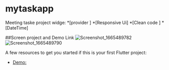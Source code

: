 # mytaskapp

Meeting taske project widge:
*[provider ]
*[Responsive Ui]
*[Clean code ]
*[DateTime]

##Screen project and Demo Link
![Screenshot_1665489782](https://user-images.githubusercontent.com/82417342/195084689-17671d66-7674-4eff-ac19-4724c2e3f664.png)
![Screenshot_1665489790](https://user-images.githubusercontent.com/82417342/195084922-a94151c9-b506-40d8-b18a-95212793d109.png)


A few resources to get you started if this is your first Flutter project:

- [Demo: ](https://drive.google.com/file/d/1jyHqLQkIABwLG5DjY0OKIXoPs8b3e4L6/view?usp=drivesdk)

 

